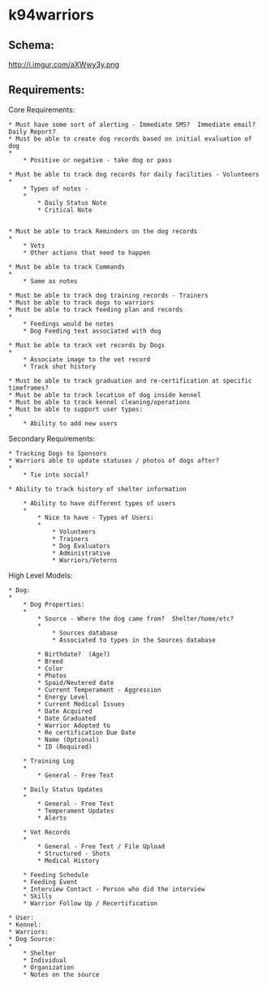 k94warriors
===========

Schema:
------

http://i.imgur.com/aXWwy3y.png

Requirements:
------------

Core Requirements:

	* Must have some sort of alerting - Immediate SMS?  Immediate email?  Daily Report? 
	* Must be able to create dog records based on initial evaluation of dog
	* 
		* Positive or negative - take dog or pass

	* Must be able to track dog records for daily facilities - Volunteers
	* 
		* Types of notes -
		* 
			* Daily Status Note
			* Critical Note


	* Must be able to track Reminders on the dog records
	* 
		* Vets
		* Other actions that need to happen

	* Must be able to track Commands 
	* 
		* Same as notes

	* Must be able to track dog training records - Trainers
	* Must be able to track dogs to warriors
	* Must be able to track feeding plan and records
	* 
		* Feedings would be notes
		* Dog Feeding text associated with dog

	* Must be able to track vet records by Dogs
	* 
		* Associate image to the vet record
		* Track shot history

	* Must be able to track graduation and re-certification at specific timeframes?
	* Must be able to track location of dog inside kennel 
	* Must be able to track kennel cleaning/operations 
	* Must be able to support user types:
	* 
		* Ability to add new users



Secondary Requirements:

	* Tracking Dogs to Sponsors
	* Warriors able to update statuses / photos of dogs after?
	* 
		* Tie into social?

	* Ability to track history of shelter information

		* Ability to have different types of users 
		* 
			* Nice to have - Types of Users:
			* 
				* Volunteers
				* Trainers
				* Dog Evaluators
				* Administrative
				* Warriors/Veterns





High Level Models:

	* Dog:
	* 
		* Dog Properties:
		* 
			* Source - Where the dog came from?  Shelter/home/etc?
			* 
				* Sources database
				* Associated to types in the Sources database

			* Birthdate?  (Age?)
			* Breed
			* Color
			* Photos
			* Spaid/Neutered date
			* Current Temperament - Aggression
			* Energy Level
			* Current Medical Issues
			* Date Acquired
			* Date Graduated
			* Warrior Adopted to
			* Re certification Due Date
			* Name (Optional)
			* ID (Required)

		* Training Log
		* 
			* General - Free Text

		* Daily Status Updates
		* 
			* General - Free Text
			* Temperament Updates
			* Alerts

		* Vet Records
		* 
			* General - Free Text / File Upload
			* Structured - Shots
			* Medical History

		* Feeding Schedule
		* Feeding Event
		* Interview Contact - Person who did the interview
		* Skills 
		* Warrior Follow Up / Recertification

	* User: 
	* Kennel:
	* Warriors:
	* Dog Source:
	* 
		* Shelter
		* Individual
		* Organization
		* Notes on the source



